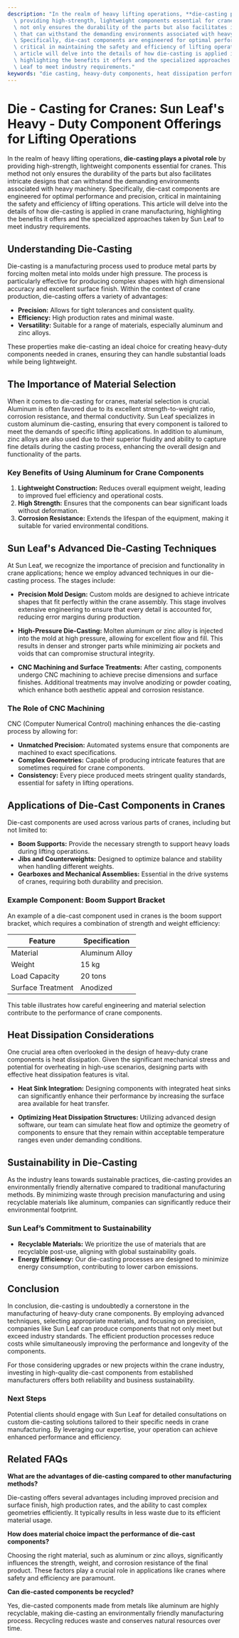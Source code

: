 ```yaml
---
description: "In the realm of heavy lifting operations, **die-casting plays a pivotal role** by\
  \ providing high-strength, lightweight components essential for cranes. This method\
  \ not only ensures the durability of the parts but also facilitates intricate designs\
  \ that can withstand the demanding environments associated with heavy machinery.\
  \ Specifically, die-cast components are engineered for optimal performance and precision,\
  \ critical in maintaining the safety and efficiency of lifting operations. This\
  \ article will delve into the details of how die-casting is applied in crane manufacturing,\
  \ highlighting the benefits it offers and the specialized approaches taken by Sun\
  \ Leaf to meet industry requirements."
keywords: "die casting, heavy-duty components, heat dissipation performance, heat sink"
---
```

# Die - Casting for Cranes: Sun Leaf's Heavy - Duty Component Offerings for Lifting Operations

In the realm of heavy lifting operations, **die-casting plays a pivotal role** by providing high-strength, lightweight components essential for cranes. This method not only ensures the durability of the parts but also facilitates intricate designs that can withstand the demanding environments associated with heavy machinery. Specifically, die-cast components are engineered for optimal performance and precision, critical in maintaining the safety and efficiency of lifting operations. This article will delve into the details of how die-casting is applied in crane manufacturing, highlighting the benefits it offers and the specialized approaches taken by Sun Leaf to meet industry requirements.

## Understanding Die-Casting

Die-casting is a manufacturing process used to produce metal parts by forcing molten metal into molds under high pressure. The process is particularly effective for producing complex shapes with high dimensional accuracy and excellent surface finish. Within the context of crane production, die-casting offers a variety of advantages:

- **Precision:** Allows for tight tolerances and consistent quality.
- **Efficiency:** High production rates and minimal waste.
- **Versatility:** Suitable for a range of materials, especially aluminum and zinc alloys.

These properties make die-casting an ideal choice for creating heavy-duty components needed in cranes, ensuring they can handle substantial loads while being lightweight.

## The Importance of Material Selection

When it comes to die-casting for cranes, material selection is crucial. Aluminum is often favored due to its excellent strength-to-weight ratio, corrosion resistance, and thermal conductivity. Sun Leaf specializes in custom aluminum die-casting, ensuring that every component is tailored to meet the demands of specific lifting applications. In addition to aluminum, zinc alloys are also used due to their superior fluidity and ability to capture fine details during the casting process, enhancing the overall design and functionality of the parts.

### Key Benefits of Using Aluminum for Crane Components

1. **Lightweight Construction:** Reduces overall equipment weight, leading to improved fuel efficiency and operational costs.
2. **High Strength:** Ensures that the components can bear significant loads without deformation.
3. **Corrosion Resistance:** Extends the lifespan of the equipment, making it suitable for varied environmental conditions.

## Sun Leaf's Advanced Die-Casting Techniques

At Sun Leaf, we recognize the importance of precision and functionality in crane applications; hence we employ advanced techniques in our die-casting process. The stages include:

- **Precision Mold Design:** Custom molds are designed to achieve intricate shapes that fit perfectly within the crane assembly. This stage involves extensive engineering to ensure that every detail is accounted for, reducing error margins during production.
  
- **High-Pressure Die-Casting:** Molten aluminum or zinc alloy is injected into the mold at high pressure, allowing for excellent flow and fill. This results in denser and stronger parts while minimizing air pockets and voids that can compromise structural integrity.

- **CNC Machining and Surface Treatments:** After casting, components undergo CNC machining to achieve precise dimensions and surface finishes. Additional treatments may involve anodizing or powder coating, which enhance both aesthetic appeal and corrosion resistance.

### The Role of CNC Machining

CNC (Computer Numerical Control) machining enhances the die-casting process by allowing for:

- **Unmatched Precision:** Automated systems ensure that components are machined to exact specifications.
- **Complex Geometries:** Capable of producing intricate features that are sometimes required for crane components.
- **Consistency:** Every piece produced meets stringent quality standards, essential for safety in lifting operations.

## Applications of Die-Cast Components in Cranes

Die-cast components are used across various parts of cranes, including but not limited to:

- **Boom Supports:** Provide the necessary strength to support heavy loads during lifting operations.
- **Jibs and Counterweights:** Designed to optimize balance and stability when handling different weights.
- **Gearboxes and Mechanical Assemblies:** Essential in the drive systems of cranes, requiring both durability and precision.

### Example Component: Boom Support Bracket

An example of a die-cast component used in cranes is the boom support bracket, which requires a combination of strength and weight efficiency:

| Feature                   | Specification         |
|---------------------------|-----------------------|
| Material                  | Aluminum Alloy        |
| Weight                    | 15 kg                 |
| Load Capacity             | 20 tons               |
| Surface Treatment          | Anodized              |

This table illustrates how careful engineering and material selection contribute to the performance of crane components.

## Heat Dissipation Considerations

One crucial area often overlooked in the design of heavy-duty crane components is heat dissipation. Given the significant mechanical stress and potential for overheating in high-use scenarios, designing parts with effective heat dissipation features is vital. 

- **Heat Sink Integration:** Designing components with integrated heat sinks can significantly enhance their performance by increasing the surface area available for heat transfer.

- **Optimizing Heat Dissipation Structures:** Utilizing advanced design software, our team can simulate heat flow and optimize the geometry of components to ensure that they remain within acceptable temperature ranges even under demanding conditions.

## Sustainability in Die-Casting

As the industry leans towards sustainable practices, die-casting provides an environmentally friendly alternative compared to traditional manufacturing methods. By minimizing waste through precision manufacturing and using recyclable materials like aluminum, companies can significantly reduce their environmental footprint. 

### Sun Leaf’s Commitment to Sustainability

- **Recyclable Materials:** We prioritize the use of materials that are recyclable post-use, aligning with global sustainability goals.
- **Energy Efficiency:** Our die-casting processes are designed to minimize energy consumption, contributing to lower carbon emissions.

## Conclusion 

In conclusion, die-casting is undoubtedly a cornerstone in the manufacturing of heavy-duty crane components. By employing advanced techniques, selecting appropriate materials, and focusing on precision, companies like Sun Leaf can produce components that not only meet but exceed industry standards. The efficient production processes reduce costs while simultaneously improving the performance and longevity of the components. 

For those considering upgrades or new projects within the crane industry, investing in high-quality die-cast components from established manufacturers offers both reliability and business sustainability. 

### Next Steps

Potential clients should engage with Sun Leaf for detailed consultations on custom die-casting solutions tailored to their specific needs in crane manufacturing. By leveraging our expertise, your operation can achieve enhanced performance and efficiency.

## Related FAQs

**What are the advantages of die-casting compared to other manufacturing methods?**

Die-casting offers several advantages including improved precision and surface finish, high production rates, and the ability to cast complex geometries efficiently. It typically results in less waste due to its efficient material usage.

**How does material choice impact the performance of die-cast components?**

Choosing the right material, such as aluminum or zinc alloys, significantly influences the strength, weight, and corrosion resistance of the final product. These factors play a crucial role in applications like cranes where safety and efficiency are paramount.

**Can die-casted components be recycled?**

Yes, die-casted components made from metals like aluminum are highly recyclable, making die-casting an environmentally friendly manufacturing process. Recycling reduces waste and conserves natural resources over time.
